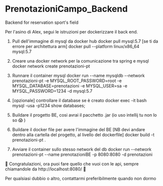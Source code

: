 # PrenotazioniCampo_Backend
Backend for reservation sport's field

Per l'asino di Alex, segui le istruzioni per dockerizzare il back end.

1. Pull dell'immagine di mysql da docker hub
  docker pull mysql:5.7
  [se ti da errore per architettura arm] docker pull --platform linux/x86_64 mysql:5.7

2. Creare una docker network per la comunicazione tra spring e mysql
  docker network create prenotazioni-pt
  
3. Runnare il container mysql
  docker run --name mysqldb --network prenotazioni-pt -e MYSQL_ROOT_PASSWORD=root -e MYSQL_DATABASE=prenotazioni -e MYSQL_USER=sa -e MYSQL_PASSWORD=1234 -d mysql:5.7

4. [opzionale] controllare il database se è creato
  docker exec -it <container-id> bash
  mysql -usa -p1234
  show databases;

5. Buildare il progetto BE, cosi avrai il pacchetto .jar (io uso intellij tu non lo so 😱 )

6. Buildare il docker file per avere l'immagine del BE
  [NB devi andare dentro alla cartella del progetto, al livello del dockerfile]
  docker build -t prenotazioni-pt .
  
7. Avviare il container sullo stesso network del db
  docker run --network prenotazioni-pt --name prenotazioniBE -p 8080:8080 -d prenotazioni 

🥳 Congratulazioni, ora puoi fare quello che vuoi con le api, sempre chiamandole da http://localhost:8080/ 🥳

Per qualsiasi dubbio o altro, contattarmi preferibilmente quando non dormo
